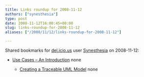 ```yaml
---
title: Links roundup for 2008-11-12
authors: ["synesthesia"]
type: post
date: 2008-11-12T16:00:45+00:00
slug: links-roundup-for-2008-11-12 
aliases: ["/2008/11/12/links-roundup-for-2008-11-12"]

---
```

Shared bookmarks for [del.icio.us][1] user [Synesthesia][2] on 2008-11-12:

  * [Use Cases &#8211; An Introduction][3] 
    none</li> 
    
      * [Creating a Traceable UML Model][4] 
        none</li> </ul>

 [1]: https://del.icio.us/
 [2]: https://del.icio.us/synesthesia
 [3]: https://www.parlezuml.com/tutorials/usecases/usecases_intro.pdf
 [4]: https://www.ddj.com/architect/193000022